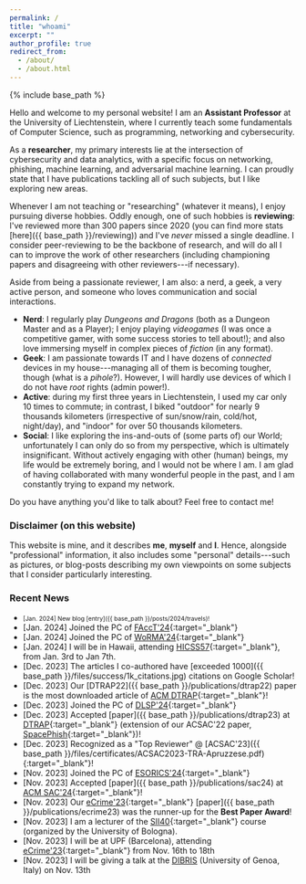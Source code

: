 ```yaml
---
permalink: /
title: "whoami"
excerpt: ""
author_profile: true
redirect_from: 
  - /about/
  - /about.html
---
```


{% include base_path %}

Hello and welcome to my personal website! I am an **Assistant Professor** at the University of Liechtenstein, where I currently teach some fundamentals of Computer Science, such as programming, networking and cybersecurity. 

As a **researcher**, my primary interests lie at the intersection of cybersecurity and data analytics, with a specific focus on networking, phishing, machine learning, and adversarial machine learning. I can proudly state that I have publications tackling all of such subjects, but I like exploring new areas. 

Whenever I am not teaching or "researching" (whatever it means), I enjoy pursuing diverse hobbies. Oddly enough, one of such hobbies is **reviewing**: I've reviewed more than 300 papers since 2020 (you can find more stats [here]({{ base_path }}/reviewing)) and I've _never_ missed a single deadline. I consider peer-reviewing to be the backbone of research, and will do all I can to improve the work of other researchers (including championing papers and disagreeing with other reviewers---if necessary). 

Aside from being a passionate reviewer, I am also: a nerd, a geek, a very active person, and someone who loves communication and social interactions.
* **Nerd**: I regularly play _Dungeons and Dragons_ (both as a Dungeon Master and as a Player); I enjoy playing _videogames_ (I was once a competitive gamer, with some success stories to tell about!); and also love immersing myself in complex pieces of *fiction* (in any format).
* **Geek**: I am passionate towards IT and I have dozens of _connected_ devices in my house---managing all of them is becoming tougher, though (what is a _pihole_?). However, I will hardly use devices of which I do not have _root_ rights (admin power!). 
* **Active**: during my first three years in Liechtenstein, I used my car only 10 times to commute; in contrast, I biked "outdoor" for nearly 9 thousands kilometers (irrespective of sun/snow/rain, cold/hot, night/day), and "indoor" for over 50 thousands kilometers. 
* **Social**: I like exploring the ins-and-outs of (some parts of) our World; unfortunately I can only do so from my perspective, which is ultimately insignificant. Without actively engaging with other (human) beings, my life would be extremely boring, and I would not be where I am. I am glad of having collaborated with many wonderful people in the past, and I am constantly trying to expand my network.  

Do you have anything you'd like to talk about? Feel free to contact me!

### Disclaimer (on this website)

This website is mine, and it describes **me**, **myself** and **I**. Hence, alongside "professional" information, it also includes some "personal" details---such as pictures, or blog-posts describing my own viewpoints on some subjects that I consider particularly interesting.


### Recent News

* <span style="font-size:75%">[Jan. 2024] <i class="fa fa-book"></i> New blog [entry]({{ base_path }}/posts/2024/travels)!</span>
* [Jan. 2024] <i class="fa fa-users"></i> Joined the PC of [FAccT'24](https://facctconference.org/){:target="_blank"}
* [Jan. 2024] <i class="fa fa-users"></i> Joined the PC of [WoRMA'24](https://worma.gitlab.io/2024/){:target="_blank"}
* [Jan. 2024] <i class="fa fa-plane"></i> I will be in Hawaii, attending [HICSS57](https://hicss.hawaii.edu/program-hicss57/){:target="_blank"}, from Jan. 3rd to Jan 7th.
* [Dec. 2023] <i class="fa fa-star"></i> The articles I co-authored have [exceeded 1000]({{ base_path }}/files/success/1k_citations.jpg) citations on Google Scholar!
* [Dec. 2023] <i class="fa fa-star"></i> Our [DTRAP22]({{ base_path }}/publications/dtrap22) paper is the most downloaded article of [ACM DTRAP](https://dl.acm.org/journal/dtrap){:target="_blank"}!
* [Dec. 2023] <i class="fa fa-users"></i> Joined the PC of [DLSP'24](https://dlsp2024.ieee-security.org/){:target="_blank"}
* [Dec. 2023] <i class="fa fa-newspaper"></i> Accepted [paper]({{ base_path }}/publications/dtrap23) at [DTRAP](https://dl.acm.org/journal/dtrap){:target="_blank"} (extension of our ACSAC'22 paper, [SpacePhish](https://spacephish.github.io/){:target="_blank"})!
* [Dec. 2023] <i class="fa fa-award"></i> Recognized as a "Top Reviewer" @ [ACSAC'23]({{ base_path }}/files/certificates/ACSAC2023-TRA-Apruzzese.pdf){:target="_blank"}!
* [Nov. 2023] <i class="fa fa-users"></i> Joined the PC of [ESORICS'24](https://esorics2024.org/){:target="_blank"}
* [Nov. 2023] <i class="fa fa-newspaper"></i> Accepted [paper]({{ base_path }}/publications/sac24) at [ACM SAC'24](https://www.sigapp.org/sac/sac2024/){:target="_blank"}!
* [Nov. 2023] <i class="fa fa-award"></i> Our [eCrime'23](https://apwg.org/event/ecrime2023/){:target="_blank"} [paper]({{ base_path }}/publications/ecrime23) was the runner-up for the **Best Paper Award**!
* [Nov. 2023] <i class="fa fa-comment"></i> I am a lecturer of the [SII40](https://sii40.ing.unibo.it/course/){:target="_blank"} course (organized by the University of Bologna).
* [Nov. 2023] <i class="fa fa-plane"></i> I will be at UPF (Barcelona), attending [eCrime'23](https://apwg.org/event/ecrime2023/){:target="_blank"} from Nov. 16th to 18th
* [Nov. 2023] <i class="fa fa-comment"></i> I will be giving a talk at the [DIBRIS](https://dibris.unige.it/en) (University of Genoa, Italy) on Nov. 13th

